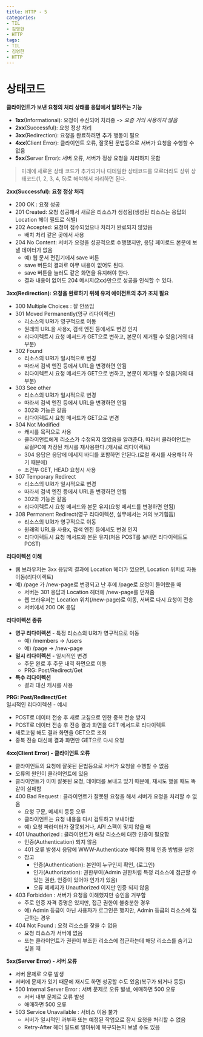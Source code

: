 ```yaml
---
title: HTTP - 5
categories:
- TIL
- 김영한
- HTTP
tags:
- TIL
- 김영한
- HTTP
---
```


# 상태코드
**클라이언트가 보낸 요청의 처리 상태를 응답에서 알려주는 기능**   
- **1xx**(Informational): 요청이 수신되어 처리중 -> *요즘 거의 사용하지 않음*
- **2xx**(Successful): 요청 정상 처리
- **3xx**(Redirection): 요청을 완료하려면 추가 행동이 필요
- **4xx**(Client Error): 클라이언트 오류, 잘못된 문법등으로 서버가 요청을 수행할 수 없음
- **5xx**(Server Error):  서버 오류, 서버가 정상 요청을 처리하지 못함

> 미래에 새로운 상태 코드가 추가되거나 디테일한 상태코드를 모르더라도 상위 상태코드(1, 2, 3, 4, 5)로 해석해서 처리하면 된다.   


**2xx(Successful): 요청 정상 처리**
- 200 OK : 요청 성공
- 201 Created: 요청 성공해서 새로운 리소스가 생성됨(생성된 리소스는 응답의 Location 헤더 필드로 식별)
- 202 Accepted: 요청이 접수되었으나 처리가 완료되지 않았음
	- 배치 처리 같은 곳에서 사용
- 204 No Content: 서버가 요청을 성공적으로 수행했지만, 응답 페이로드 본문에 보낼 데이터가 없음
	- 예) 웹 문서 편집기에서 save 버튼
	- save 버튼의 결과로 아무 내용이 없어도 된다.
	- save 버튼을 눌러도 같은 화면을 유지해야 한다.
	- 결과 내용이 없어도 204 메시지(2xx)만으로 성공을 인식할 수 있다.

**3xx(Redirection): 요청을 완료하기 위해 유저 에이전트의 추가 조치 필요**   
- 300 Multiple Choices : 잘 안쓰임
- 301 Moved Permanently(영구 리다이렉션)
	- 리소스의 URI가 영구적으로 이동
	- 원래의 URL을 사용x, 검색 엔진 등에서도 변경 인지
	- 리다이렉트시 요청 메서드가 GET으로 변하고, 본문이 제거될 수 있음(거의 대부분)
- 302 Found
	- 리소스의 URI가 일시적으로 변경
	- 따라서 검색 엔진 등에서 URL을 변경하면 안됨
	- 리다이렉트시 요청 메서드가 GET으로 변하고, 본문이 제거될 수 있음(거의 대부분)
- 303 See other
	- 리소스의 URI가 일시적으로 변경
	- 따라서 검색 엔진 등에서 URL을 변경하면 안됨
	- 302와 기능은 같음
	- 리다이렉트시 요청 메서드가 GET으로 변경
- 304 Not Modified
	- 캐시를 목적으로 사용
	- 클라이언트에게 리소스가 수정되지 않았음을 알려준다. 따라서 클라이언트는 로컬PC에 저장된 캐시를 재사용한다.(캐시로 리다이렉트)
	- 304 응답은 응답에 메세지 바디를 포함하면 안된다.(로컬 캐시를 사용해야 하기 때문에)
	- 조건부 GET, HEAD 요청시 사용
- 307 Temporary Redirect
	- 리소스의 URI가 일시적으로 변경
	- 따라서 검색 엔진 등에서 URL을 변경하면 안됨
	- 302와 기능은 같음
	- 리다이렉트시 요청 메서드와 본문 유지(요청 메서드를 변경하면 안됨)
- 308 Permanent Redirect(영구 리다이렉션, 실무에서는 거의 보기힘듬)
	- 리소스의 URI가 영구적으로 이동
	- 원래의 URL을 사용x, 검색 엔진 등에서도 변경 인지
	- 리다이렉트시 요청 메서드와 본문 유지(처음 POST를 보내면 리다이렉트도 POST)

**리다이렉션 이해**   
- 웹 브라우저는 3xx 응답의 결과에 Location 헤더가 있으면, Location 위치로 자동 이동(리다이렉트)
- 예) /page 가 /new-page로 변경되고 난 후에 /page로 요청이 들어왔을 때
	- 서버는 301 응답과 Location 헤더에 /new-page를 던져줌
	- 웹 브라우저는 Location 위치(/new-page)로 이동, 서버로 다시 요청이 전송
	- 서버에서 200 OK 응답

**리다이렉션 종류**   
- **영구 리다이렉션** - 특정 리소스의 URI가 영구적으로 이동
	- 예) /members -> /users
	- 예) /page -> /new-page
- **일시 리다이렉션** - 일시적인 변경
	- 주문 완료 후 주문 내역 화면으로 이동
	- PRG: Post/Redirect/Get
- **특수 리다이렉션**
	- 결과 대신 캐시를 사용

**PRG: Post/Redirect/Get**   
일시적인 리다이렉션 - 예시

- POST로 데이터 전송 후 새로 고침으로 인한 중복 전송 방지
- POST로 데이터 전송 후 전송 결과 화면을 GET 메서드로 리다이렉트
- 새로고침 해도 결과 화면을 GET으로 조회
- 중복 전송 대신에 결과 화면만 GET으로 다시 요청


**4xx(Client Error) - 클라이언트 오류**   
- 클라이언트의 요청에 잘못된 문법등으로 서버가 요청을 수행할 수 없음
- 오류의 원인이 클라이언트에 있음
- 클라이언트가 이미 잘못된 요청, 데이터를 보내고 있기 때문에, 재시도 했을 때도 똑같이 실패함
- 400 Bad Request : 클라이언트가 잘못된 요청을 해서 서버가 요청을 처리할 수 없음
	- 요청 구문, 메세지 등등 오류
	- 클라이언트는 요청 내용을 다시 검토하고 보내야함
	- 예) 요청 파라미터가 잘못되거나, API 스펙이 맞지 않을 때
- 401 Unauthorized : 클라이언트가 해당 리소스에 대한 인증이 필요함
	- 인증(Authentication) 되지 않음
	- 401 오류 발생시 응답에 WWW-Authenticate 헤더와 함께 인증 방법을 설명
	- 참고
		- 인증(Authentication): 본인이 누구인지 확인, (로그인)
		- 인가(Authorization): 권한부여(Admin 권한처럼 특정 리소스에 접근할 수 있는 권한, 인증이 있어야 인가가 있음)
		- 오류 메세지가 Unauthorized 이지만 인증 되지 않음
- 403 Forbidden : 서버가 요청을 이해했지만 승인을 거부함
	- 주로 인증 자격 증명은 있지만, 접근 권한이 불충분한 경우
	- 예) Admin 등급이 아닌 사용자가 로그인은 했지만, Admin 등급의 리소스에 접근하는 경우
- 404 Not Found : 요청 리소스를  찾을 수 없음
	- 요청 리소스가 서버에 없음
	- 또는 클라이언트가 권한이 부조한 리소스에 접근하는데 해당 리소스를 숨기고 싶을 때

**5xx(Server Error) - 서버 오류**   
- 서버 문제로 오류 발생
- 서버에 문제가 있기 때문에 재시도 하면 성공할 수도 있음(복구가 되거나 등등)
- 500 Internal Server Error : 서버 문제로 오류 발생, 애매하면 500 오류
	- 서버 내부 문제로 오류 발생
	- 애매하면 500 오류
- 503 Service Unavailable : 서비스 이용 불가
	- 서버가 일시적인 과부하 또는 예정된 작업으로 잠시 요청을 처리할 수 없음
	- Retry-After 헤더 필드로 얼마뒤에 복구되는지 보낼 수도 있음
